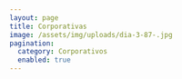```yaml
---
layout: page
title: Corporativas
image: /assets/img/uploads/dia-3-87-.jpg
pagination:
  category: Corporativos
  enabled: true
---
```

